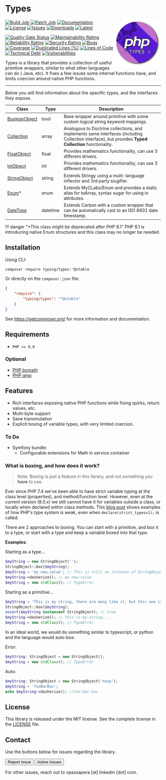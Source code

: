 # Types
<img align="right" src="https://raw.githubusercontent.com/TheDevNetwork/Aux/master/images/php-types.png"  alt="Typing/Types Logo" width="150px" />

[![Build Job][github-stable-build-shield]][github stable build]
[![Patch Job][github-patch-shield]][github patch build]
[![Documentation][rtd-doc-shield]][documentation build link]
[![License][github-license-shield]][packagist page]
[![Issues][github-issues-shield]][github issues page]
[![Downloads][pkgist-dls-shield]][packagist page]
[![Latest][pkgist-version-shield]][packagist page]

[![Quality Gate Status][sonar-gate-shield]][sonar page]
[![Maintainability Rating][sonar-maint-shield]][sonar page]
[![Reliability Rating][sonar-rel-shield]][sonar page]
[![Security Rating][sonar-sec-shield]][sonar page]
[![Bugs][sonar-bugs-shield]][sonar page]
[![Coverage][sonar-cov-shield]][sonar page]
[![Duplicated Lines (%)][sonar-cpd-shield]][sonar page]
[![Lines of Code][sonar-loc-shield]][sonar page]
[![Technical Debt][sonar-debt-shield]][sonar page]
[![Vulnerabilities][sonar-vul-shield]][sonar page]

Types is a library that provides a collection of useful primitive wrappers, similar to what other languages can do (
Java, etc). It fixes a few issues some internal functions have, and limits coercion around native PHP functions.

---

Below you will find information about the specific types, and the interfaces they expose.

| Class                                   | Type     | Description |
|-----------------------------------------|----------|-------------|
| [BooleanObject]                         | bool     | Base wrapper around primitive with some custom logical string keyword mappings.|
| [Collection]                            | array    | Analogous to Doctrine collections, and implements same interfaces (including Collection interface), but provides **Typed Collection** functionality. |
| [FloatObject]                           | float    | Provides mathematics functionality, can use 3 different drivers. |
| [IntObject]                             | int      | Provides mathematics functionality, can use 3 different drivers.| 
| [StringObject]                          | string   | Extends Stringy using a multi-language inflector and 3rd party slugifier. |
| <span class="danger-text">[Enum]*</span>| enum     | Extends MyCLabs/Enum and provides a static alias for toArray, syntax sugar for using in attributes. |
| [DateTime]                              | datetime | Extends Carbon with a custom wrapper that can be automatically cast to an ISO 8601 date timestamp. |

!!! danger "*This class might be deprecated after PHP 8.1"
    PHP 8.1 is introducing native Enum structures and this class may no longer be needed.

## Installation

Using CLI:

```bash
composer require typing/types:*@stable
```

Or directly on the `composer.json` file:

```json
{
    "require": {
        "typing/types": "*@stable"
    }
}
```

See https://getcomposer.org/ for more information and documentation.

## Requirements

* `PHP >= 8.0`

### Optional

* [PHP bcmath]
* [PHP gmp]

## Features

* Rich interfaces exposing native PHP functions while fixing quirks, return values, etc.
* Multi-byte support
* Sane transmutation
* Explicit boxing of variable types, with very limited coercion.

### To Do

* Symfony bundle:
    * Configurable extensions for Math in service container

### What is boxing, and how does it work?

> Note: Boxing is just a feature in this library, and not something you **have** to use.

Ever since PHP 7.4 we've been able to have strict variable typing at the class level (properties), and method/function
level. However, even at the current version (8.0.x) we still cannot have it for variables outside a class, or locally
when declared within class methods. This [blog post] shows examples of how PHP's type system is weak, even
when `declare(strict_types=1);` is called.

There are 2 approaches to boxing. You can start with a primitive, and box it to a type, or start with a type and keep a
variable boxed into that type.

**Examples**:

Starting as a type...

```php
$myString = new StringObject('');
StringObject::box($myString);
$myString = 'my_new_value'; // This is still an instance of StringObject.
$myString->dasherize(); // my-new-value
$myString = new stdClass(); // TypeError.
```

Starting as a primitive...

```php
$myString = 'This is my string, there are many like it, but this one is mine.';
StringObject::box($myString);
assert($myString instanceof StringObject); // true
$myString->dasherize(); // this-is-my-string...
$myString = new stdClass(); // TypeError.
```

In an ideal world, we would do something similar to typescript, or python and the language would auto-box:

Error:

```php
$myString: StringObject = new StringObject();
$myString = new stdClass(); // TypeError
```

Auto:

```php
$myString: StringObject = new StringObject('noop');
$myString = 'fooBarBaz';
echo $myString->dasherize(); //foo-bar-baz
```

## License

This library is released under the MIT license. See the complete license in the [LICENSE](license.md) file.

## Contact

Use the buttons below for issues regarding the library.

<a href="https://github.com/phptyping/types/issues/new"><button class="btn btn-primary btn-lg" type="submit">Report
Issue</button></a> <a href="https://github.com/phptyping/types/issues"><button class="btn btn-primary btn-lg" type="submit">
Active Issues</button></a>

For other issues, reach out to vpassapera [at] linkedin [dot] com.

[PHP bcmath]: https://secure.php.net/manual/en5/book.bc.php
[PHP gmp]: https://secure.php.net/manual/en/book.gmp.php
[BooleanObject]: types/bool-object.md
[Collection]: ./types/collection.md
[FloatObject]: types/float-object.md
[IntObject]: types/int-object.md
[StringObject]: types/string-object.md
[Enum]: ./types/enum.md
[DateTime]: types/date-time.md
[blog post]: https://stitcher.io/blog/what-php-can-be
[documentation build link]: https://github.com/PhpTyping/types-documentation/actions/workflows/build.yaml
[sonar page]: https://sonarcloud.io/dashboard?id=PhpTyping-types
[packagist page]: https://packagist.org/packages/typing/types
[github issues page]: https://github.com/PhpTyping/Types/issues
[github stable build]: https://github.com/PhpTyping/types/actions/workflows/build-stable.yaml
[github patch build]: https://github.com/PhpTyping/types/actions/workflows/continous-patching.yaml
[github-issues-shield]: https://img.shields.io/github/issues/PhpTyping/Types.svg?style=flat-square
[github-license-shield]: https://img.shields.io/github/license/PhpTyping/types?style=flat-square
[github-stable-build-shield]: https://img.shields.io/endpoint?style=flat-square&url=https://gist.githubusercontent.com/vpassapera/027dcddb6a1dc1995a2a47e528aaf020/raw/build-stable.json
[github-patch-shield]: https://img.shields.io/endpoint?style=flat-square&url=https://gist.githubusercontent.com/vpassapera/d18a6a553c2308b59df916c29ce64eb6/raw/patching.json
[pkgist-dls-shield]: https://img.shields.io/packagist/dt/typing/types.svg?style=flat-square
[pkgist-version-shield]: https://img.shields.io/packagist/v/typing/types.svg?style=flat-square
[rtd-doc-shield]: https://readthedocs.org/projects/php-types/badge/?version=latest&style=flat-square
[sonar-bugs-shield]: https://sonarcloud.io/api/project_badges/measure?project=PhpTyping-types&metric=bugs&style=flat-square
[sonar-maint-shield]: https://sonarcloud.io/api/project_badges/measure?project=PhpTyping-types&metric=sqale_rating
[sonar-gate-shield]: https://sonarcloud.io/api/project_badges/measure?project=PhpTyping-types&metric=alert_status
[sonar-rel-shield]: https://sonarcloud.io/api/project_badges/measure?project=PhpTyping-types&metric=reliability_rating
[sonar-sec-shield]: https://sonarcloud.io/api/project_badges/measure?project=PhpTyping-types&metric=security_rating
[sonar-cov-shield]: https://sonarcloud.io/api/project_badges/measure?project=PhpTyping-types&metric=coverage
[sonar-cpd-shield]: https://sonarcloud.io/api/project_badges/measure?project=PhpTyping-types&metric=duplicated_lines_density
[sonar-loc-shield]: https://sonarcloud.io/api/project_badges/measure?project=PhpTyping-types&metric=ncloc
[sonar-debt-shield]: https://sonarcloud.io/api/project_badges/measure?project=PhpTyping-types&metric=sqale_index
[sonar-vul-shield]: https://sonarcloud.io/api/project_badges/measure?project=PhpTyping-types&metric=vulnerabilities
